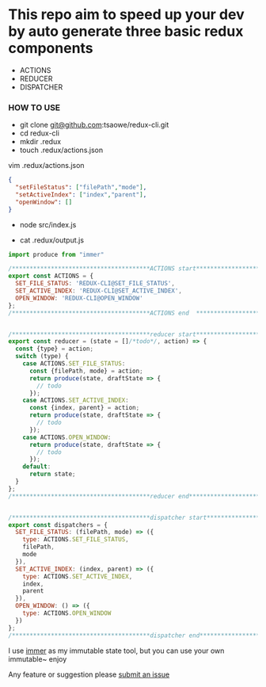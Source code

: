# This repo aim to speed up your dev by auto generate three basic redux components 
- ACTIONS 
- REDUCER 
- DISPATCHER


### HOW TO USE
- git clone git@github.com:tsaowe/redux-cli.git
- cd redux-cli
- mkdir .redux
- touch .redux/actions.json

vim .redux/actions.json
```json
{
  "setFileStatus": ["filePath","mode"],
  "setActiveIndex": ["index","parent"],
  "openWindow": []
}

```

- node src/index.js


- cat .redux/output.js


```js
import produce from "immer"

/***************************************ACTIONS start******************************************************************/
export const ACTIONS = {
  SET_FILE_STATUS: 'REDUX-CLI@SET_FILE_STATUS',
  SET_ACTIVE_INDEX: 'REDUX-CLI@SET_ACTIVE_INDEX',
  OPEN_WINDOW: 'REDUX-CLI@OPEN_WINDOW'
};
/***************************************ACTIONS end  ******************************************************************/


/***************************************reducer start******************************************************************/
export const reducer = (state = []/*todo*/, action) => {
  const {type} = action;
  switch (type) {
    case ACTIONS.SET_FILE_STATUS:
      const {filePath, mode} = action;
      return produce(state, draftState => {
        // todo
      });
    case ACTIONS.SET_ACTIVE_INDEX:
      const {index, parent} = action;
      return produce(state, draftState => {
        // todo
      });
    case ACTIONS.OPEN_WINDOW:
      return produce(state, draftState => {
        // todo
      });
    default:
      return state;
  }
};
/***************************************reducer end********************************************************************/


/***************************************dispatcher start***************************************************************/
export const dispatchers = {
  SET_FILE_STATUS: (filePath, mode) => ({
    type: ACTIONS.SET_FILE_STATUS,
    filePath,
    mode
  }),
  SET_ACTIVE_INDEX: (index, parent) => ({
    type: ACTIONS.SET_ACTIVE_INDEX,
    index,
    parent
  }),
  OPEN_WINDOW: () => ({
    type: ACTIONS.OPEN_WINDOW
  })
};
/***************************************dispatcher end*****************************************************************/
```


I use [immer](https://github.com/mweststrate/immer) as my immutable state tool, but you can use your own immutable~ enjoy


Any feature or suggestion please [submit an issue](https://github.com/tsaowe/redux-cli/issues) 
